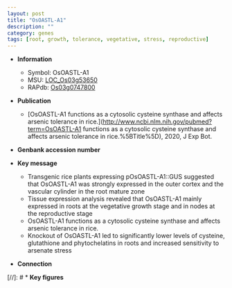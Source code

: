 ```yaml
---
layout: post
title: "OsOASTL-A1"
description: ""
category: genes
tags: [root, growth, tolerance, vegetative, stress, reproductive]
---
```


* **Information**  
    + Symbol: OsOASTL-A1  
    + MSU: [LOC_Os03g53650](http://rice.plantbiology.msu.edu/cgi-bin/ORF_infopage.cgi?orf=LOC_Os03g53650)  
    + RAPdb: [Os03g0747800](http://rapdb.dna.affrc.go.jp/viewer/gbrowse_details/irgsp1?name=Os03g0747800)  

* **Publication**  
    + [OsOASTL-A1 functions as a cytosolic cysteine synthase and affects arsenic tolerance in rice.](http://www.ncbi.nlm.nih.gov/pubmed?term=OsOASTL-A1 functions as a cytosolic cysteine synthase and affects arsenic tolerance in rice.%5BTitle%5D), 2020, J Exp Bot.

* **Genbank accession number**  

* **Key message**  
    + Transgenic rice plants expressing pOsOASTL-A1::GUS suggested that OsOASTL-A1 was strongly expressed in the outer cortex and the vascular cylinder in the root mature zone
    + Tissue expression analysis revealed that OsOASTL-A1 mainly expressed in roots at the vegetative growth stage and in nodes at the reproductive stage
    + OsOASTL-A1 functions as a cytosolic cysteine synthase and affects arsenic tolerance in rice.
    + Knockout of OsOASTL-A1 led to significantly lower levels of cysteine, glutathione and phytochelatins in roots and increased sensitivity to arsenate stress

* **Connection**  

[//]: # * **Key figures**  


